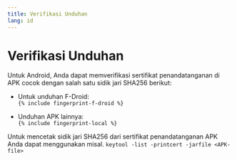 ```yaml
---
title: Verifikasi Unduhan
lang: id
---
```


# Verifikasi Unduhan

Untuk Android, Anda dapat memverifikasi sertifikat penandatanganan di APK cocok dengan salah satu sidik jari SHA256 berikut:

* Untuk unduhan F-Droid:  
  `{% include fingerprint-f-droid %}`

* Unduhan APK lainnya:  
  `{% include fingerprint-local %}`

Untuk mencetak sidik jari SHA256 dari sertifikat penandatanganan APK Anda dapat menggunakan misal.
`keytool -list -printcert -jarfile <APK-file>`

